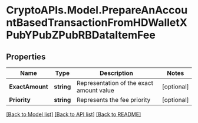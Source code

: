# CryptoAPIs.Model.PrepareAnAccountBasedTransactionFromHDWalletXPubYPubZPubRBDataItemFee

## Properties

Name | Type | Description | Notes
------------ | ------------- | ------------- | -------------
**ExactAmount** | **string** | Representation of the exact amount value | [optional] 
**Priority** | **string** | Represents the fee priority | [optional] 

[[Back to Model list]](../README.md#documentation-for-models) [[Back to API list]](../README.md#documentation-for-api-endpoints) [[Back to README]](../README.md)

